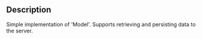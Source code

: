 ## Description

Simple implementation of 'Model'.
Supports retrieving and persisting data to the server.
